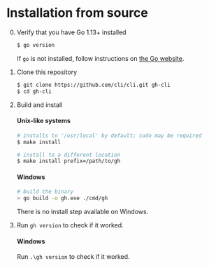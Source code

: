 # Installation from source

0. Verify that you have Go 1.13+ installed

   ```sh
   $ go version
   ```

   If `go` is not installed, follow instructions on [the Go website](https://golang.org/doc/install).

1. Clone this repository

   ```sh
   $ git clone https://github.com/cli/cli.git gh-cli
   $ cd gh-cli
   ```

2. Build and install

   #### Unix-like systems
   ```sh
   # installs to '/usr/local' by default; sudo may be required
   $ make install
   
   # install to a different location
   $ make install prefix=/path/to/gh
   ```

   #### Windows 
   ```sh
   # build the binary
   > go build -o gh.exe ./cmd/gh
   ```
   There is no install step available on Windows.

3. Run `gh version` to check if it worked.

   #### Windows
   Run `.\gh version` to check if it worked.
